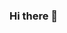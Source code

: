 ### Hi there 👋

<!--
**WhiteGoosey/WhiteGoosey** is a ✨ _special_ ✨ repository because its `README.md` (this file) appears on your GitHub profile.

Here are some ideas to get you started:

- 🔭 I’m currently studying on GDUT
- 🌱 I’m currently learning CS
- 👯 I’m looking to collaborate on ...
- 🤔 I’m looking for help with software developing learning
- 💬 Ask me about ...
- 📫 How to reach me: ...
- 😄 Pronouns: ...
- ⚡ Fun fact: ...
-->
